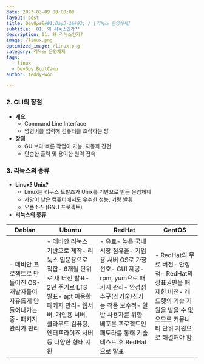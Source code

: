 ```yaml
---
date: 2023-03-09 00:00:00
layout: post
title: DevOps&#91;Day3-1&#93; / [리눅스 운영체제]
subtitle: '01. 왜 리눅스인가?'
description: 01. 왜 리눅스인가?
image: /linux.png
optimized_image: /linux.png
category: 리눅스 운영체제
tags:
  - linux
  - DevOps BootCamp
author: teddy-woo

---
```


### **2. CLI의 장점**

- **개요**
    - Command Line Interface
    - 명령어를 입력해 컴퓨터를 조작하는 방
- **장점**
    - GUI보다 빠른 작업이 가능, 자동화 간편
    - 단순한 출력 및 용이한 원격 접속

### **3. 리눅스의 종류**

- **Linux? Unix?**
    - Linux는 리누스 토발즈가 Unix를 기반으로 만든 운영체제
    - 사양이 낮은 컴퓨터에서도 우수한 성능, 기량 발휘
    - 오픈소스 (GNU 프로젝트)
- **리눅스의 종류**

| Debian | Ubuntu | RedHat | CentOS |
| --- | --- | --- | --- |
| - 데비안 프로젝트로 만들어진 OS- 개발자들이 자유롭게 만들어나가는 중- 패키지 관리가 편리 | - 데비안 리눅스 기반으로 제작- 리눅스 입문용으로 적합- 6개월 단위로 새 버전 발표- 2년 주기로 LTS 발표- apt 이용한 패키지 관리- 웹서버, 개인용 서버, 클라우드 컴퓨팅, 엔터프라이즈 서버 등 다양한 형태 지원 | - 유료- 높은 국내 시장 점유율- 기업용 서버 OS로 가장 선호- GUI 제공- rpm, yum으로 패키지 관리- 안정성 추구(신기술/신기능 적용 보수적- 일반 사용자를 위한 배포본 프로젝트인 페도라를 통해 기술 테스트 후 RedHat으로 발표 | - RedHat의 무료 버전- 안정적- RedHat의 상표권만을 배제한 버전- 레드햇의 기술 지원을 받을 수 없으므로 커뮤니티 단위 지원으로 해결해야 함 |
